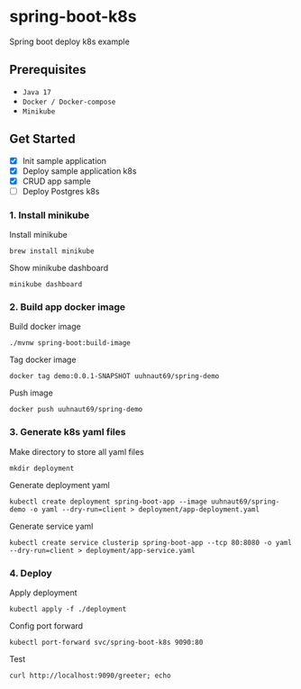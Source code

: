 # spring-boot-k8s

Spring boot deploy k8s example

## Prerequisites

- `Java 17`
- `Docker / Docker-compose`
- `Minikube`

## Get Started

- [x] Init sample application
- [x] Deploy sample application k8s
- [x] CRUD app sample
- [ ] Deploy Postgres k8s

### 1. Install minikube

Install minikube

```shell
brew install minikube
```

Show minikube dashboard

```shell
minikube dashboard
```

### 2. Build app docker image

Build docker image

```shell
./mvnw spring-boot:build-image
```

Tag docker image

```shell
docker tag demo:0.0.1-SNAPSHOT uuhnaut69/spring-demo
```

Push image

```shell
docker push uuhnaut69/spring-demo
```

### 3. Generate k8s yaml files

Make directory to store all yaml files

```shell
mkdir deployment
```

Generate deployment yaml

```shell
kubectl create deployment spring-boot-app --image uuhnaut69/spring-demo -o yaml --dry-run=client > deployment/app-deployment.yaml
```

Generate service yaml

```shell
kubectl create service clusterip spring-boot-app --tcp 80:8080 -o yaml --dry-run=client > deployment/app-service.yaml
```

### 4. Deploy

Apply deployment

```shell
kubectl apply -f ./deployment
```

Config port forward

```shell
kubectl port-forward svc/spring-boot-k8s 9090:80
```

Test

```shell
curl http://localhost:9090/greeter; echo
```
